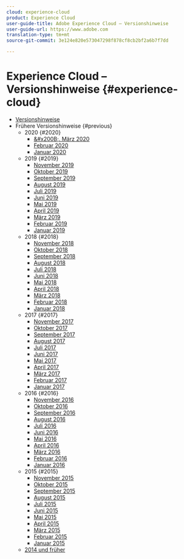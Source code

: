 ```yaml
---
cloud: experience-cloud
product: Experience Cloud
user-guide-title: Adobe Experience Cloud – Versionshinweise
user-guide-url: https://www.adobe.com
translation-type: tm+mt
source-git-commit: 3e124e820e573047298f878cf8cb2bf2a6b7f7dd

---
```



# Experience Cloud – Versionshinweise {#experience-cloud}

+ [Versionshinweise](current.md)
+ Frühere Versionshinweise {#previous}
   + 2020 {#2020}
      + [&amp;#x200B;. März 2020](c-legacy-releases/2020/03122020.md)
      + [Februar 2020](c-legacy-releases/2020/02202020.md)
      + [Januar 2020](c-legacy-releases/2020/01162020.md)
   + 2019 {#2019}
      + [November 2019](c-legacy-releases/2019/10312019.md)
      + [Oktober 2019](c-legacy-releases/2019/10102019.md)
      + [September 2019](c-legacy-releases/2019/09122019.md)
      + [August 2019](c-legacy-releases/2019/08082019.md)
      + [Juli 2019](c-legacy-releases/2019/07182019.md)
      + [Juni 2019](c-legacy-releases/2019/06132019.md)
      + [Mai 2019](c-legacy-releases/2019/05092019.md)
      + [April 2019](c-legacy-releases/2019/04112019.md)
      + [März 2019](c-legacy-releases/2019/03072019.md)
      + [Februar 2019](c-legacy-releases/2019/02072019.md)
      + [Januar 2019](c-legacy-releases/2019/01172019.md)
   + 2018 {#2018}
      + [November 2018](c-legacy-releases/2018/11012018.md)
      + [Oktober 2018](c-legacy-releases/2018/10112018.md)
      + [September 2018](c-legacy-releases/2018/09132018.md)
      + [August 2018](c-legacy-releases/2018/08092018.md)
      + [Juli 2018](c-legacy-releases/2018/07192018.md)
      + [Juni 2018](c-legacy-releases/2018/06142018.md)
      + [Mai 2018](c-legacy-releases/2018/05102018.md)
      + [April 2018](c-legacy-releases/2018/04122018.md)
      + [März 2018](c-legacy-releases/2018/03082018.md)
      + [Februar 2018](c-legacy-releases/2018/02082018.md)
      + [Januar 2018](c-legacy-releases/2018/01182018.md)
   + 2017 {#2017}
      + [November 2017](c-legacy-releases/2017/11092017.md)
      + [Oktober 2017](c-legacy-releases/2017/10262017.md)
      + [September 2017](c-legacy-releases/2017/09212017.md)
      + [August 2017](c-legacy-releases/2017/08172017.md)
      + [Juli 2017](c-legacy-releases/2017/07202017.md)
      + [Juni 2017](c-legacy-releases/2017/06082017.md)
      + [Mai 2017](c-legacy-releases/2017/05182017.md)
      + [April 2017](c-legacy-releases/2017/04202017.md)
      + [März 2017](c-legacy-releases/2017/03092017.md)
      + [Februar 2017](c-legacy-releases/2017/02162017.md)
      + [Januar 2017](c-legacy-releases/2017/01192017.md)
   + 2016 {#2016}
      + [November 2016](c-legacy-releases/2016/11102016.md)
      + [Oktober 2016](c-legacy-releases/2016/10202016.md)
      + [September 2016](c-legacy-releases/2016/09152016.md)
      + [August 2016](c-legacy-releases/2016/08182016.md)
      + [Juli 2016](c-legacy-releases/2016/07212016.md)
      + [Juni 2016](c-legacy-releases/2016/06162016.md)
      + [Mai 2016](c-legacy-releases/2016/05192016.md)
      + [April 2016](c-legacy-releases/2016/04212016.md)
      + [März 2016](c-legacy-releases/2016/03172016.md)
      + [Februar 2016](c-legacy-releases/2016/02182016.md)
      + [Januar 2016](c-legacy-releases/2016/01212016.md)
   + 2015 {#2015}
      + [November 2015](c-legacy-releases/2015/11052015.md)
      + [Oktober 2015](c-legacy-releases/2015/10152015.md)
      + [September 2015](c-legacy-releases/2015/09172015.md)
      + [August 2015](c-legacy-releases/2015/08202015.md)
      + [Juli 2015](c-legacy-releases/2015/07162015.md)
      + [Juni 2015](c-legacy-releases/2015/06182015.md)
      + [Mai 2015](c-legacy-releases/2015/05212015.md)
      + [April 2015](c-legacy-releases/2015/04162015.md)
      + [März 2015](c-legacy-releases/2015/03192015.md)
      + [Februar 2015](c-legacy-releases/2015/02192015.md)
      + [Januar 2015](c-legacy-releases/2015/01152015.md)
   + [2014 und früher](c-legacy-releases/2014-earlier.md)
